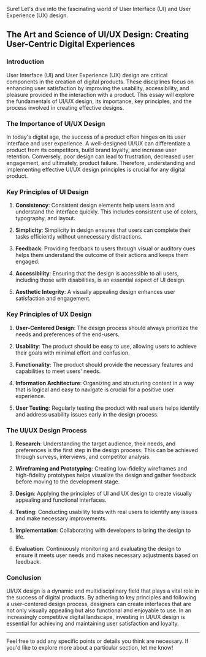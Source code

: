 Sure! Let's dive into the fascinating world of User Interface (UI) and User Experience (UX) design.



## The Art and Science of UI/UX Design: Creating User-Centric Digital Experiences



### Introduction

User Interface (UI) and User Experience (UX) design are critical components in the creation of digital products. These disciplines focus on enhancing user satisfaction by improving the usability, accessibility, and pleasure provided in the interaction with a product. This essay will explore the fundamentals of UI/UX design, its importance, key principles, and the process involved in creating effective designs.



### The Importance of UI/UX Design

In today's digital age, the success of a product often hinges on its user interface and user experience. A well-designed UI/UX can differentiate a product from its competitors, build brand loyalty, and increase user retention. Conversely, poor design can lead to frustration, decreased user engagement, and ultimately, product failure. Therefore, understanding and implementing effective UI/UX design principles is crucial for any digital product.



### Key Principles of UI Design

1. **Consistency**: Consistent design elements help users learn and understand the interface quickly. This includes consistent use of colors, typography, and layout.

2. **Simplicity**: Simplicity in design ensures that users can complete their tasks efficiently without unnecessary distractions.

3. **Feedback**: Providing feedback to users through visual or auditory cues helps them understand the outcome of their actions and keeps them engaged.

4. **Accessibility**: Ensuring that the design is accessible to all users, including those with disabilities, is an essential aspect of UI design.

5. **Aesthetic Integrity**: A visually appealing design enhances user satisfaction and engagement.



### Key Principles of UX Design

1. **User-Centered Design**: The design process should always prioritize the needs and preferences of the end-users.

2. **Usability**: The product should be easy to use, allowing users to achieve their goals with minimal effort and confusion.

3. **Functionality**: The product should provide the necessary features and capabilities to meet users' needs.

4. **Information Architecture**: Organizing and structuring content in a way that is logical and easy to navigate is crucial for a positive user experience.

5. **User Testing**: Regularly testing the product with real users helps identify and address usability issues early in the design process.



### The UI/UX Design Process

1. **Research**: Understanding the target audience, their needs, and preferences is the first step in the design process. This can be achieved through surveys, interviews, and competitor analysis.

2. **Wireframing and Prototyping**: Creating low-fidelity wireframes and high-fidelity prototypes helps visualize the design and gather feedback before moving to the development stage.

3. **Design**: Applying the principles of UI and UX design to create visually appealing and functional interfaces.

4. **Testing**: Conducting usability tests with real users to identify any issues and make necessary improvements.

5. **Implementation**: Collaborating with developers to bring the design to life.

6. **Evaluation**: Continuously monitoring and evaluating the design to ensure it meets user needs and makes necessary adjustments based on feedback.



### Conclusion

UI/UX design is a dynamic and multidisciplinary field that plays a vital role in the success of digital products. By adhering to key principles and following a user-centered design process, designers can create interfaces that are not only visually appealing but also functional and enjoyable to use. In an increasingly competitive digital landscape, investing in UI/UX design is essential for achieving and maintaining user satisfaction and loyalty.



---



Feel free to add any specific points or details you think are necessary. If you'd like to explore more about a particular section, let me know!